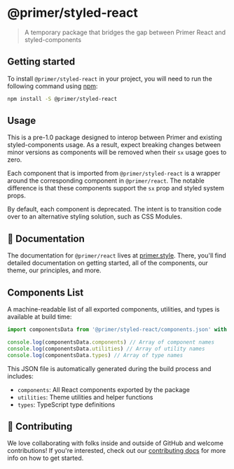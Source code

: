 # @primer/styled-react

> A temporary package that bridges the gap between Primer React and styled-components

## Getting started

To install `@primer/styled-react` in your project, you will need to run the following
command using [npm](https://www.npmjs.com/):

```bash
npm install -S @primer/styled-react
```

## Usage

This is a pre-1.0 package designed to interop between Primer and existing
styled-components usage. As a result, expect breaking changes between minor
versions as components will be removed when their `sx` usage goes to zero.

Each component that is imported from `@primer/styled-react` is a wrapper around
the corresponding component in `@primer/react`. The notable difference is that
these components support the `sx` prop and styled system props.

By default, each component is deprecated. The intent is to transition code over
to an alternative styling solution, such as CSS Modules.

## 📖 Documentation

The documentation for `@primer/react` lives at [primer.style](https://primer.style). There, you'll find detailed documentation on getting started, all of the components, our theme, our principles, and more.

## Components List

A machine-readable list of all exported components, utilities, and types is available at build time:

```javascript
import componentsData from '@primer/styled-react/components.json' with {type: 'json'}

console.log(componentsData.components) // Array of component names
console.log(componentsData.utilities) // Array of utility names
console.log(componentsData.types) // Array of type names
```

This JSON file is automatically generated during the build process and includes:

- `components`: All React components exported by the package
- `utilities`: Theme utilities and helper functions
- `types`: TypeScript type definitions

## 🙌 Contributing

We love collaborating with folks inside and outside of GitHub and welcome contributions! If you're interested, check out our [contributing docs](contributor-docs/CONTRIBUTING.md) for more info on how to get started.

